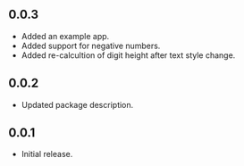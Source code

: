 ## 0.0.3

* Added an example app.
* Added support for negative numbers.
* Added re-calcultion of digit height after text style change.

## 0.0.2

* Updated package description.

## 0.0.1

* Initial release.
